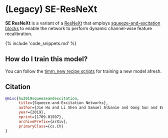 # (Legacy) SE-ResNeXt

**SE ResNeXt** is a variant of a [ResNeXt](https://www.paperswithcode.com/method/resnext) that employs [squeeze-and-excitation blocks](https://paperswithcode.com/method/squeeze-and-excitation-block) to enable the network to perform dynamic channel-wise feature recalibration.

{% include 'code_snippets.md' %}

## How do I train this model?

You can follow the [timm_new recipe scripts](https://rwightman.github.io/pytorch-image-models/scripts/) for training a new model afresh.

## Citation

```BibTeX
@misc{hu2019squeezeandexcitation,
      title={Squeeze-and-Excitation Networks},
      author={Jie Hu and Li Shen and Samuel Albanie and Gang Sun and Enhua Wu},
      year={2019},
      eprint={1709.01507},
      archivePrefix={arXiv},
      primaryClass={cs.CV}
}
```

<!--
Type: model-index
Collections:
- Name: Legacy SE ResNeXt
  Paper:
    Title: Squeeze-and-Excitation Networks
    URL: https://paperswithcode.com/paper/squeeze-and-excitation-networks
Models:
- Name: legacy_seresnext101_32x4d
  In Collection: Legacy SE ResNeXt
  Metadata:
    FLOPs: 10287698672
    Parameters: 48960000
    File Size: 196466866
    Architecture:
    - 1x1 Convolution
    - Batch Normalization
    - Convolution
    - Global Average Pooling
    - Grouped Convolution
    - Max Pooling
    - ReLU
    - ResNeXt Block
    - Residual Connection
    - Softmax
    - Squeeze-and-Excitation Block
    Tasks:
    - Image Classification
    Training Techniques:
    - Label Smoothing
    - SGD with Momentum
    - Weight Decay
    Training Data:
    - ImageNet
    Training Resources: 8x NVIDIA Titan X GPUs
    ID: legacy_seresnext101_32x4d
    LR: 0.6
    Epochs: 100
    Layers: 101
    Dropout: 0.2
    Crop Pct: '0.875'
    Momentum: 0.9
    Batch Size: 1024
    Image Size: '224'
    Interpolation: bilinear
  Code: https://github.com/rwightman/pytorch-image-models/blob/d8e69206be253892b2956341fea09fdebfaae4e3/timm_new/models/senet.py#L462
  Weights: http://data.lip6.fr/cadene/pretrainedmodels/se_resnext101_32x4d-3b2fe3d8.pth
  Results:
  - Task: Image Classification
    Dataset: ImageNet
    Metrics:
      Top 1 Accuracy: 80.23%
      Top 5 Accuracy: 95.02%
- Name: legacy_seresnext26_32x4d
  In Collection: Legacy SE ResNeXt
  Metadata:
    FLOPs: 3187342304
    Parameters: 16790000
    File Size: 67346327
    Architecture:
    - 1x1 Convolution
    - Batch Normalization
    - Convolution
    - Global Average Pooling
    - Grouped Convolution
    - Max Pooling
    - ReLU
    - ResNeXt Block
    - Residual Connection
    - Softmax
    - Squeeze-and-Excitation Block
    Tasks:
    - Image Classification
    Training Techniques:
    - Label Smoothing
    - SGD with Momentum
    - Weight Decay
    Training Data:
    - ImageNet
    Training Resources: 8x NVIDIA Titan X GPUs
    ID: legacy_seresnext26_32x4d
    LR: 0.6
    Epochs: 100
    Layers: 26
    Dropout: 0.2
    Crop Pct: '0.875'
    Momentum: 0.9
    Batch Size: 1024
    Image Size: '224'
    Interpolation: bicubic
  Code: https://github.com/rwightman/pytorch-image-models/blob/d8e69206be253892b2956341fea09fdebfaae4e3/timm_new/models/senet.py#L448
  Weights: https://github.com/rwightman/pytorch-image-models/releases/download/v0.1-weights/seresnext26_32x4d-65ebdb501.pth
  Results:
  - Task: Image Classification
    Dataset: ImageNet
    Metrics:
      Top 1 Accuracy: 77.11%
      Top 5 Accuracy: 93.31%
- Name: legacy_seresnext50_32x4d
  In Collection: Legacy SE ResNeXt
  Metadata:
    FLOPs: 5459954352
    Parameters: 27560000
    File Size: 110559176
    Architecture:
    - 1x1 Convolution
    - Batch Normalization
    - Convolution
    - Global Average Pooling
    - Grouped Convolution
    - Max Pooling
    - ReLU
    - ResNeXt Block
    - Residual Connection
    - Softmax
    - Squeeze-and-Excitation Block
    Tasks:
    - Image Classification
    Training Techniques:
    - Label Smoothing
    - SGD with Momentum
    - Weight Decay
    Training Data:
    - ImageNet
    Training Resources: 8x NVIDIA Titan X GPUs
    ID: legacy_seresnext50_32x4d
    LR: 0.6
    Epochs: 100
    Layers: 50
    Dropout: 0.2
    Crop Pct: '0.875'
    Momentum: 0.9
    Batch Size: 1024
    Image Size: '224'
    Interpolation: bilinear
  Code: https://github.com/rwightman/pytorch-image-models/blob/d8e69206be253892b2956341fea09fdebfaae4e3/timm_new/models/senet.py#L455
  Weights: http://data.lip6.fr/cadene/pretrainedmodels/se_resnext50_32x4d-a260b3a4.pth
  Results:
  - Task: Image Classification
    Dataset: ImageNet
    Metrics:
      Top 1 Accuracy: 79.08%
      Top 5 Accuracy: 94.43%
-->
